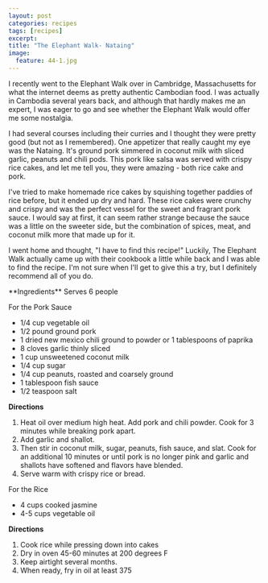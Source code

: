 ```yaml
---
layout: post
categories: recipes
tags: [recipes]
excerpt: 
title: "The Elephant Walk- Nataing"
image:
  feature: 44-1.jpg
---
```


I recently went to the Elephant Walk over in Cambridge, Massachusetts for what the internet deems as pretty authentic Cambodian food.  I was actually in Cambodia several years back, and although that hardly makes me an expert, I was eager to go and see whether the Elephant Walk would offer me some nostalgia.

I had several courses including their curries and I thought they were pretty good (but not as I remembered).  One appetizer that really caught my eye was the Nataing.  It's ground pork simmered in coconut milk with sliced garlic, peanuts and chili pods.  This pork like salsa was served with crispy rice cakes, and let me tell you, they were amazing - both rice cake and pork.

I've tried to make homemade rice cakes by squishing together paddies of rice before, but it ended up dry and hard.  These rice cakes were crunchy and crispy and was the perfect vessel for the sweet and fragrant pork sauce.  I would say at first, it can seem rather strange because the sauce was a little on the sweeter side, but the combination of spices, meat, and coconut milk more that made up for it.

I went home and thought, "I have to find this recipe!"  Luckily, The Elephant Walk actually came up with their cookbook a little while back and I was able to find the recipe.  I'm not sure when I'll get to give this a try, but I definitely recommend all of you do.
<section class='recipe'>
**Ingredients**
Serves 6 people

For the Pork Sauce
- 1/4 cup vegetable oil
- 1/2 pound ground pork
- 1 dried new mexico chili ground to powder or 1 tablespoons of paprika
- 8 cloves garlic thinly sliced
- 1 cup unsweetened coconut milk 
- 1/4 cup sugar
- 1/4 cup peanuts, roasted and coarsely ground
- 1 tablespoon fish sauce  
- 1/2 teaspoon salt

**Directions**
1.	Heat oil over medium high heat.  Add pork and chili powder.  Cook for 3 minutes while breaking pork apart.
2.	Add garlic and shallot.  
3.	Then stir in coconut milk, sugar, peanuts, fish sauce, and slat.  Cook for an additional 10 minutes or until pork is no longer pink and garlic and shallots have softened and flavors have blended.
4.	Serve warm with crispy rice or bread.


For the Rice
- 4 cups cooked jasmine
- 4-5 cups vegetable oil

**Directions**
1. Cook rice while pressing down into cakes
2. Dry in oven 45-60 minutes at 200 degrees F
3. Keep airtight several months.
4. When ready, fry in oil at least 375</section>